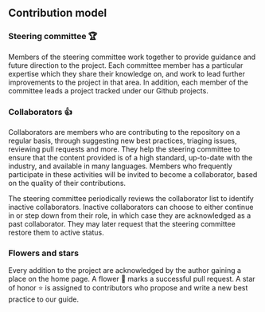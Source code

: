 ## Contribution model

### Steering committee 🏆

Members of the steering committee work together to provide guidance and future direction to the project. Each committee member has a particular expertise which they share their knowledge on, and work to lead further improvements to the project in that area. In addition, each member of the committee leads a project tracked under our Github projects.

### Collaborators 👍

Collaborators are members who are contributing to the repository on a regular basis, through suggesting new best practices, triaging issues, reviewing pull requests and more. They help the steering committee to ensure that the content provided is of a high standard, up-to-date with the industry, and available in many languages. Members who frequently participate in these activities will be invited to become a collaborator, based on the quality of their contributions.

The steering committee periodically reviews the collaborator list to identify inactive collaborators. Inactive collaborators can choose to either continue in or step down from their role, in which case they are acknowledged as a past collaborator. They may later request that the steering committee restore them to active status.

### Flowers and stars

Every addition to the project are acknowledged by the author gaining a place on the home page. A flower 🌻 marks a successful pull request. A star of honor ⭐ is assigned to contributors who propose and write a new best practice to our guide.
